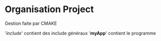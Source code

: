 # Organisation Project

Gestion faite par CMAKE


'*include*' contient des include généraux
'**myApp**' contient le programme



